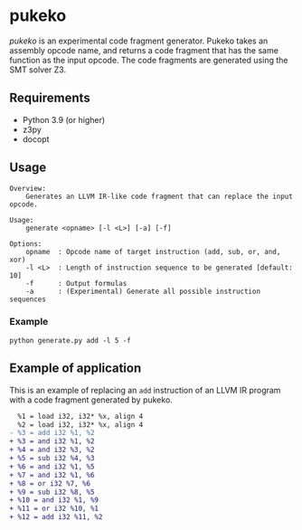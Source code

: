 # pukeko
*pukeko* is an experimental code fragment generator.
Pukeko takes an assembly opcode name, and returns a code fragment that has the same function as the input opcode.
The code fragments are generated using the SMT solver Z3.

## Requirements
- Python 3.9 (or higher)
- z3py
- docopt

## Usage
```
Overview:
    Generates an LLVM IR-like code fragment that can replace the input opcode.

Usage:
    generate <opname> [-l <L>] [-a] [-f]

Options:
    opname  : Opcode name of target instruction (add, sub, or, and, xor)
    -l <L>  : Length of instruction sequence to be generated [default: 10]
    -f      : Output formulas
    -a      : (Experimental) Generate all possible instruction sequences
```
### Example
```
python generate.py add -l 5 -f
```

## Example of application
This is an example of replacing an `add` instruction of an LLVM IR program with a code fragment generated by pukeko.

```diff
  %1 = load i32, i32* %x, align 4
  %2 = load i32, i32* %x, align 4
- %3 = add i32 %1, %2
+ %3 = and i32 %1, %2
+ %4 = and i32 %3, %2
+ %5 = sub i32 %4, %3
+ %6 = and i32 %1, %5
+ %7 = and i32 %1, %6
+ %8 = or i32 %7, %6
+ %9 = sub i32 %8, %5
+ %10 = and i32 %1, %9
+ %11 = or i32 %10, %1
+ %12 = add i32 %11, %2
```

